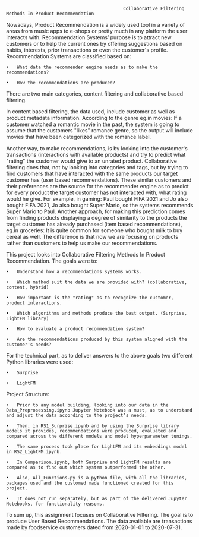                                                 Collaborative Filtering Methods In Product Recommendation

Nowadays, Product Recommendation is a widely used tool in a variety of areas from music apps to e-shops or pretty much in any platform the user interacts with. Recommendation Systems’ purpose is to attract new customers or to help the current ones by offering suggestions based on habits, interests, prior transactions or even the customer's profile. 
Recommendation Systems are classified based on: 

	•	What data the recommender engine needs as to make the recommendations?

	•	How the recommendations are produced?

There are two main categories, content filtering and collaborative based filtering.

In content based filtering, the data used, include customer as well as product metadata information. According to the genre eg.in movies: If a customer watched a romantic movie in the past, the system is going to assume that the customers "likes" romance genre, so the output will include movies that have been categorized with the romance label.

Another way, to make recommendations, is by looking into the customer's transactions (interactions with available products) and try to predict what "rating" the customer would give to an unrated product. Collaborative filtering does that, not by looking into categories and tags, but by trying to find customers that have interacted with the same products our target customer has (user based recommendations). These similar customers and their preferences are the source for the recommender engine as to predict for every product the target customer has not interacted with, what rating would he give. For example, in gaming: Paul bought FIFA 2021 and Jo also bought FIFA 2021, Jo also bought Super Mario, so the systems recommends Super Mario to Paul. 
Another approach, for making this prediction comes from finding products displaying a degree of similarity to the products the target customer has already purchased (item based recommendations), eg.in groceries: It is quite common for someone who bought milk to buy cereal as well. The difference is that now we are focusing on products rather than customers to help us make our recommendations.






This project looks into Collaborative Filtering Methods In Product Recommendation.
The goals were to:

	•	Understand how a recommendations systems works.

	•	Which method suit the data we are provided with? (collaborative, content, hybrid)

	•	How important is the "rating" as to recognize the customer, product interactions.

	•	Which algorithms and methods produce the best output. (Surprise, LightFM library)

	•	How to evaluate a product recommendation system? 

	•	Are the recommendations produced by this system aligned with the customer's needs?

For the technical part, as to deliver answers to the above goals two different Python libraries were used:

	•	Surprise
		
	•	LightFM


Project Structure:

	•	Prior to any model building, looking into our data in the Data_Preprosessing.ipynb Jupyter Notebook was a must, as to understand and adjust the data according to the project’s needs.

	•	Then, in RS1_Surprise.ipynb and by using the Surprise library models it provides, recommendations were produced, evaluated and compared across the different models and model hyperparameter tunings.

	•	The same process took place for LightFM and its embeddings model in RS2_LightFM.ipynb. 

	•	In Comparison.ipynb, both Surprise and LightFM results are compared as to find out which system outperformed the other.

	•	Also, All_Functions.py is a python file, with all the libraries, packages used and the customed made functioned created for this project.

	•	It does not run separately, but as part of the delivered Jupyter Notebooks, for functionality reasons.

To sum up, this assignment focuses on Collaborative Filtering. The goal is to produce User Based Recommendations. The data available are transactions made by foodservice customers dated from 2020-01-01 to 2020-07-31.



